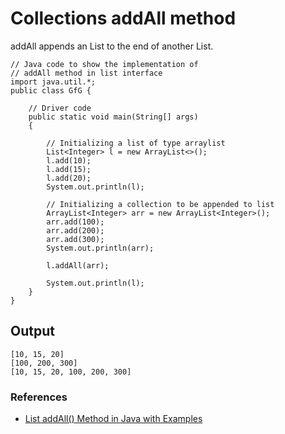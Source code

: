 # Collections addAll method

addAll appends an List to the end of another List.

```
// Java code to show the implementation of
// addAll method in list interface
import java.util.*;
public class GfG {
  
    // Driver code
    public static void main(String[] args)
    {
  
        // Initializing a list of type arraylist
        List<Integer> l = new ArrayList<>();
        l.add(10);
        l.add(15);
        l.add(20);
        System.out.println(l);
  
        // Initializing a collection to be appended to list
        ArrayList<Integer> arr = new ArrayList<Integer>();
        arr.add(100);
        arr.add(200);
        arr.add(300);
        System.out.println(arr);
  
        l.addAll(arr);
  
        System.out.println(l);
    }
}
```

## Output

```
[10, 15, 20]
[100, 200, 300]
[10, 15, 20, 100, 200, 300]
```

### References

- [List addAll() Method in Java with Examples](https://www.geeksforgeeks.org/list-addall-method-in-java-with-examples/)
